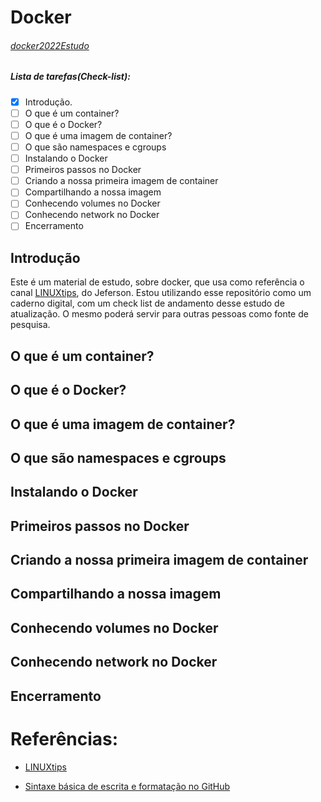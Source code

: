 

# Docker
###### [docker2022Estudo](https://github.com/rprojetos/docker2022Estudo)
##### Lista de tarefas(Check-list):
- [x] Introdução.
- [ ] O que é um container?
- [ ] O que é o Docker?
- [ ] O que é uma imagem de container?
- [ ] O que são namespaces e cgroups
- [ ] Instalando o Docker
- [ ] Primeiros passos no Docker
- [ ] Criando a nossa primeira imagem de container
- [ ] Compartilhando a nossa imagem
- [ ] Conhecendo volumes no Docker
- [ ] Conhecendo network no Docker
- [ ] Encerramento

## Introdução

Este é um material de estudo, sobre docker, que usa como referência o canal [LINUXtips](https://www.youtube.com/channel/UCJnKVGmXRXrH49Tvrx5X0Sw), do Jeferson.
Estou utilizando esse repositório como um caderno digital, com um check list de andamento desse estudo de atualização.
O mesmo poderá servir para outras pessoas como fonte de pesquisa.

## O que é um container?


## O que é o Docker?


## O que é uma imagem de container?


## O que são namespaces e cgroups


## Instalando o Docker


## Primeiros passos no Docker


## Criando a nossa primeira imagem de container


## Compartilhando a nossa imagem


## Conhecendo volumes no Docker


## Conhecendo network no Docker


## Encerramento


# Referências:

- [LINUXtips](https://www.youtube.com/watch?v=MeFyp4VnNx0 "Canal LINUXtips do Jeferson")

- [Sintaxe básica de escrita e formatação no GitHub](https://docs.github.com/pt/get-started/writing-on-github/getting-started-with-writing-and-formatting-on-github/basic-writing-and-formatting-syntax#relative-links "GitHub Docs")

